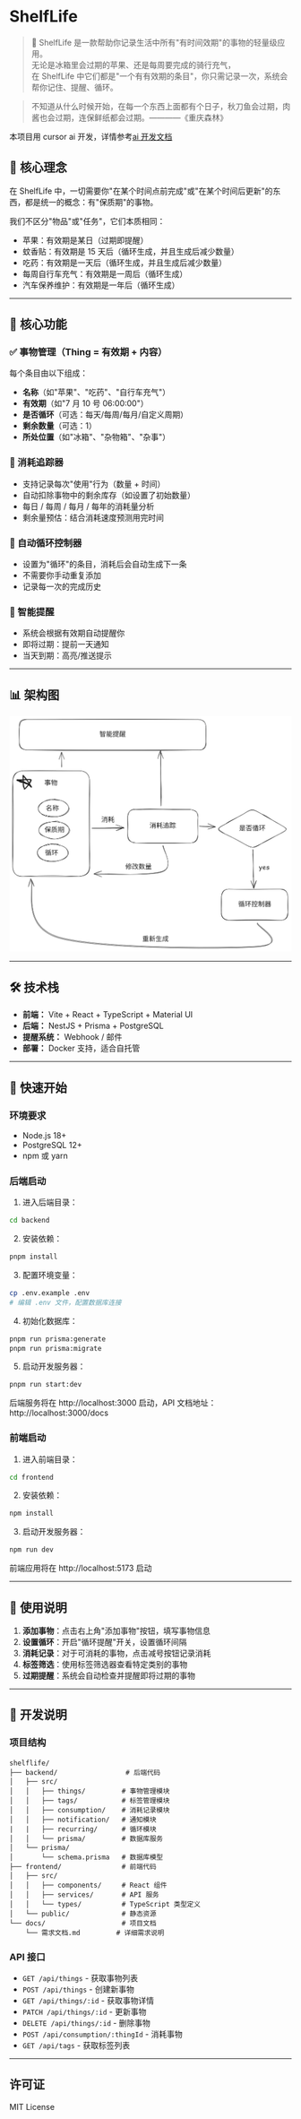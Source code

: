 # ShelfLife

> 🧠 ShelfLife 是一款帮助你记录生活中所有"有时间效期"的事物的轻量级应用。<br>无论是冰箱里会过期的苹果、还是每周要完成的骑行充气，<br>在 ShelfLife 中它们都是"一个有有效期的条目"，你只需记录一次，系统会帮你记住、提醒、循环。

> 不知道从什么时候开始，在每一个东西上面都有个日子，秋刀鱼会过期，肉酱也会过期，连保鲜纸都会过期。————《重庆森林》

本项目用 cursor ai 开发，详情参考[ai 开发文档](./docs/ai-dev.md)

## 🌱 核心理念

在 ShelfLife 中，一切需要你"在某个时间点前完成"或"在某个时间后更新"的东西，都是统一的概念：有"保质期"的事物。

我们不区分"物品"或"任务"，它们本质相同：

- 苹果：有效期是某日（过期即提醒）
- 蚊香贴：有效期是 15 天后（循环生成，并且生成后减少数量）
- 吃药：有效期是一天后（循环生成，并且生成后减少数量）
- 每周自行车充气：有效期是一周后（循环生成）
- 汽车保养维护：有效期是一年后（循环生成）

---

## 🧩 核心功能

### ✅ 事物管理（Thing = 有效期 + 内容）

每个条目由以下组成：

- **名称**（如"苹果"、"吃药"、"自行车充气"）
- **有效期**（如"7 月 10 号 06:00:00"）
- **是否循环**（可选：每天/每周/每月/自定义周期）
- **剩余数量**（可选：1）
- **所处位置**（如"冰箱"、"杂物箱"、"杂事"）

### 🧂 消耗追踪器

- 支持记录每次"使用"行为（数量 + 时间）
- 自动扣除事物中的剩余库存（如设置了初始数量）
- 每日 / 每周 / 每月 / 每年的消耗量分析
- 剩余量预估：结合消耗速度预测用完时间

### 🔁 自动循环控制器

- 设置为"循环"的条目，消耗后会自动生成下一条
- 不需要你手动重复添加
- 记录每一次的完成历史

### 🔔 智能提醒

- 系统会根据有效期自动提醒你
- 即将过期：提前一天通知
- 当天到期：高亮/推送提示

---

## 📊 架构图

![](./images/arch.png)

---

## 🛠 技术栈

- **前端：** Vite + React + TypeScript + Material UI
- **后端：** NestJS + Prisma + PostgreSQL
- **提醒系统：** Webhook / 邮件
- **部署：** Docker 支持，适合自托管

---

## 🚀 快速开始

### 环境要求

- Node.js 18+
- PostgreSQL 12+
- npm 或 yarn

### 后端启动

1. 进入后端目录：

```bash
cd backend
```

2. 安装依赖：

```bash
pnpm install
```

3. 配置环境变量：

```bash
cp .env.example .env
# 编辑 .env 文件，配置数据库连接
```

4. 初始化数据库：

```bash
pnpm run prisma:generate
pnpm run prisma:migrate
```

5. 启动开发服务器：

```bash
pnpm run start:dev
```

后端服务将在 http://localhost:3000 启动，API 文档地址：http://localhost:3000/docs

### 前端启动

1. 进入前端目录：

```bash
cd frontend
```

2. 安装依赖：

```bash
npm install
```

3. 启动开发服务器：

```bash
npm run dev
```

前端应用将在 http://localhost:5173 启动

---

## 📝 使用说明

1. **添加事物**：点击右上角"添加事物"按钮，填写事物信息
2. **设置循环**：开启"循环提醒"开关，设置循环间隔
3. **消耗记录**：对于可消耗的事物，点击减号按钮记录消耗
4. **标签筛选**：使用标签筛选器查看特定类别的事物
5. **过期提醒**：系统会自动检查并提醒即将过期的事物

---

## 🔧 开发说明

### 项目结构

```
shelflife/
├── backend/                 # 后端代码
│   ├── src/
│   │   ├── things/         # 事物管理模块
│   │   ├── tags/           # 标签管理模块
│   │   ├── consumption/    # 消耗记录模块
│   │   ├── notification/   # 通知模块
|   |   ├── recurring/      # 循环模块
│   │   └── prisma/         # 数据库服务
│   └── prisma/
│       └── schema.prisma   # 数据库模型
├── frontend/               # 前端代码
│   ├── src/
│   │   ├── components/     # React 组件
│   │   ├── services/       # API 服务
│   │   └── types/          # TypeScript 类型定义
│   └── public/             # 静态资源
└── docs/                   # 项目文档
    └── 需求文档.md         # 详细需求说明
```

### API 接口

- `GET /api/things` - 获取事物列表
- `POST /api/things` - 创建新事物
- `GET /api/things/:id` - 获取事物详情
- `PATCH /api/things/:id` - 更新事物
- `DELETE /api/things/:id` - 删除事物
- `POST /api/consumption/:thingId` - 消耗事物
- `GET /api/tags` - 获取标签列表

---

## 许可证

MIT License
